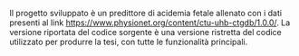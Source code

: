 Il progetto sviluppato è un predittore di acidemia fetale allenato con i dati presenti al link https://www.physionet.org/content/ctu-uhb-ctgdb/1.0.0/.  La versione riportata del codice sorgente è una versione ristretta del codice utilizzato per produrre la tesi, con tutte le funzionalità principali. 
